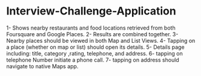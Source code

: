 # Interview-Challenge-Application
1- Shows nearby restaurants and food locations retrieved from both Foursquare and Google Places.
2- Results are combined together.
3- Nearby places should be viewed in both Map and List Views.
4- Tapping on a place (whether on map or list) should open its details.
5- Details page including: title, category ,rating, telephone, and address.
6- tapping on telephone Number initiate a phone call.
7- tapping on address should navigate to native Maps app.
